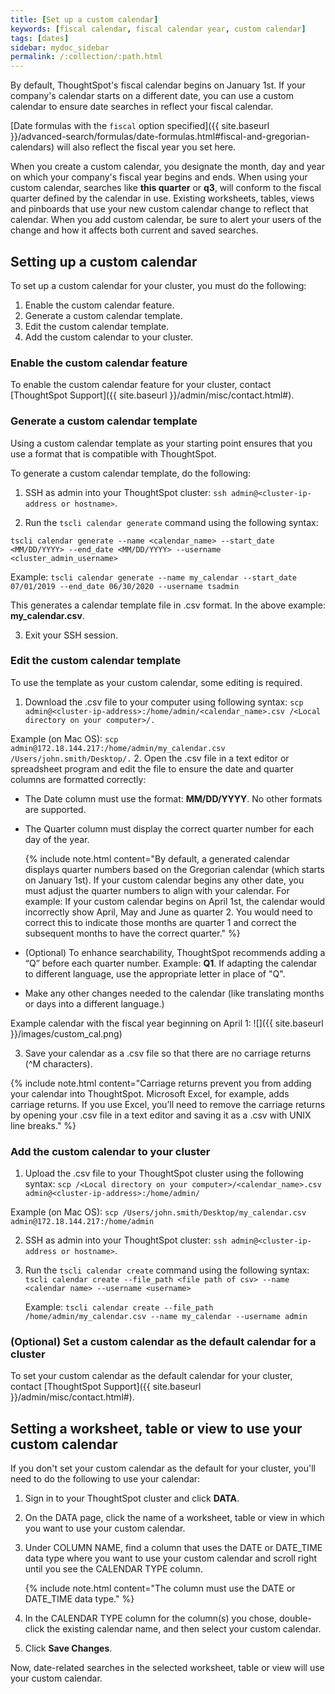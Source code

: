 ```yaml
---
title: [Set up a custom calendar]
keywords: [fiscal calendar, fiscal calendar year, custom calendar]
tags: [dates]
sidebar: mydoc_sidebar
permalink: /:collection/:path.html
---
```

By default, ThoughtSpot's fiscal calendar begins on January 1st. If your company's
calendar starts on a different date, you can use a custom calendar to ensure
date searches in reflect your fiscal calendar.

[Date formulas with the `fiscal` option specified]({{ site.baseurl }}/advanced-search/formulas/date-formulas.html#fiscal-and-gregorian-calendars)
will also reflect the fiscal year you set here.

When you create a custom calendar, you designate the month, day and year on which your
company's fiscal year begins and ends. When using your custom calendar, searches like **this quarter** or **q3**, will conform to the fiscal quarter defined by the calendar in use. Existing worksheets, tables, views and pinboards that use your new custom calendar change to reflect that calendar. When you add custom calendar, be sure to alert your users of the change and how it affects both current and saved searches.

## Setting up a custom calendar

To set up a custom calendar for your cluster, you must do the following:
1. Enable the custom calendar feature.
2. Generate a custom calendar template.
3. Edit the custom calendar template.
4. Add the custom calendar to your cluster.

### Enable the custom calendar feature

To enable the custom calendar feature for your cluster, contact [ThoughtSpot Support]({{ site.baseurl }}/admin/misc/contact.html#).

### Generate a custom calendar template

Using a custom calendar template as your starting point ensures that you use a format that is compatible with ThoughtSpot.

To generate a custom calendar template, do the following:

1. SSH as admin into your ThoughtSpot cluster: `ssh admin@<cluster-ip-address or hostname>`.

2. Run the `tscli calendar generate` command using the following syntax:

  `tscli calendar generate --name <calendar_name> --start_date <MM/DD/YYYY> --end_date <MM/DD/YYYY> --username <cluster_admin_username>`

  Example:
  `tscli calendar generate --name my_calendar --start_date 07/01/2019 --end_date 06/30/2020 --username tsadmin`

  This generates a calendar template file in .csv format. In the above example: **my_calendar.csv**.

3. Exit your SSH session.

### Edit the custom calendar template

To use the template as your custom calendar, some editing is required.

1. Download the .csv file to your computer using following syntax:
`scp admin@<cluster-ip-address>:/home/admin/<calendar_name>.csv /<Local directory on your computer>/.`

 Example (on Mac OS):
  `scp admin@172.18.144.217:/home/admin/my_calendar.csv /Users/john.smith/Desktop/.`
2. Open the .csv file in a text editor or spreadsheet program and edit the file to ensure the date and quarter columns are formatted correctly:
  - The Date column must use the format: **MM/DD/YYYY**. No other formats are supported.
  - The Quarter column must display the correct quarter number for each day of the year.

    {% include note.html content="By default, a generated calendar displays quarter numbers based on the Gregorian calendar (which starts on January 1st). If your custom calendar begins any other date, you must adjust the quarter numbers to align with your calendar. For example: If your custom calendar begins on April 1st, the calendar would incorrectly show April, May and June as quarter 2. You would need to correct this to indicate those months are quarter 1 and correct the subsequent months to have the correct quarter." %}
  - (Optional) To enhance searchability, ThoughtSpot recommends adding a “Q” before each quarter number. Example: **Q1**. If adapting the calendar to different language, use the appropriate letter in place of "Q".
  - Make any other changes needed to the calendar (like translating months or days into a different language.)

Example calendar with the fiscal year beginning on April 1:
![]({{ site.baseurl }}/images/custom_cal.png)

3. Save your calendar as a .csv file so that there are no carriage returns (^M characters).

  {% include note.html content="Carriage returns prevent you from adding your calendar into ThoughtSpot. Microsoft Excel, for example, adds carriage returns. If you use Excel, you’ll need to remove the carriage returns by opening your .csv file in a text editor and saving it as a .csv with UNIX line breaks." %}

### Add the custom calendar to your cluster

1. Upload the .csv file to your ThoughtSpot cluster using the following syntax:
`scp /<Local directory on your computer>/<calendar_name>.csv admin@<cluster-ip-address>:/home/admin/`

  Example (on Mac OS):
  `scp /Users/john.smith/Desktop/my_calendar.csv admin@172.18.144.217:/home/admin`

2. SSH as admin into your ThoughtSpot cluster: `ssh admin@<cluster-ip-address or hostname>`.

3. Run the `tscli calendar create` command using the following syntax:
   `tscli calendar create --file_path <file path of csv> --name <calendar name> --username <username>`

   Example:
   `tscli calendar create --file_path /home/admin/my_calendar.csv --name my_calendar --username admin`

### (Optional) Set a custom calendar as the default calendar for a cluster

To set your custom calendar as the default calendar for your cluster, contact [ThoughtSpot Support]({{ site.baseurl }}/admin/misc/contact.html#).

## Setting a worksheet, table or view to use your custom calendar

If you don't set your custom calendar as the default for your cluster, you'll need to do the following to use your calendar:

1. Sign in to your ThoughtSpot cluster and click **DATA**.

2. On the DATA page, click the name of a worksheet, table or view in which you want to use your custom calendar.

3. Under COLUMN NAME, find a column that uses the DATE or DATE_TIME data type where you want to use your custom calendar and scroll right until you see the CALENDAR TYPE column.

    {% include note.html content="The column must use the DATE or DATE_TIME data type." %}

4. In the CALENDAR TYPE column for the column(s) you chose, double-click the existing calendar name, and then select your custom calendar.

5. Click **Save Changes**.

  Now, date-related searches in the selected worksheet, table or view will use your custom calendar.
